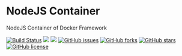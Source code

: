 # NodeJS Container
NodeJS Container of Docker Framework

[![Build Status](https://travis-ci.org/dockerframework/nodejs.svg?branch=master)](https://travis-ci.org/dockerframework/nodejs) [![](https://images.microbadger.com/badges/image/dockerframework/nodejs:8.svg)](https://microbadger.com/images/dockerframework/nodejs:8 "Layers") [![](https://images.microbadger.com/badges/version/dockerframework/nodejs:8.svg)](https://microbadger.com/images/dockerframework/nodejs:8 "Version") [![GitHub issues](https://img.shields.io/github/issues/dockerframework/nodejs.svg)](https://github.com/dockerframework/nodejs/issues) [![GitHub forks](https://img.shields.io/github/forks/dockerframework/nodejs.svg)](https://github.com/dockerframework/nodejs/network) [![GitHub stars](https://img.shields.io/github/stars/dockerframework/nodejs.svg)](https://github.com/dockerframework/nodejs/stargazers) [![GitHub license](https://img.shields.io/badge/license-MIT-blue.svg)](https://raw.githubusercontent.com/dockerframework/nodejs/master/LICENSE)
